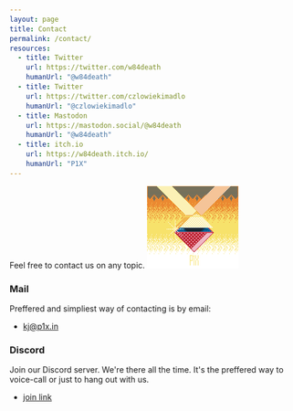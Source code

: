 ```yaml
---
layout: page
title: Contact
permalink: /contact/
resources:
  - title: Twitter
    url: https://twitter.com/w84death
    humanUrl: "@w84death"
  - title: Twitter
    url: https://twitter.com/czlowiekimadlo
    humanUrl: "@czlowiekimadlo"
  - title: Mastodon
    url: https://mastodon.social/@w84death
    humanUrl: "@w84death"
  - title: itch.io
    url: https://w84death.itch.io/
    humanUrl: "P1X"
---
```


Feel free to contact us on any topic.
<img src="/assets/p1x_fancy.png" class="fr" alt="P1X" />

### Mail
Preffered and simpliest way of contacting is by email:

- [kj@p1x.in](mailto:kj@p1x.in)

### Discord
Join our Discord server. We're there all the time. It's the preffered way to voice-call or just to hang out with us.

- [join link](https://discord.gg/bBdvyut)
